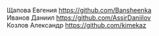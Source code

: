 Щапова Евгения https://github.com/Bansheenka </br>
Иванов Даниил https://github.com/AssirDaniilov </br>
Козлов Александр https://github.com/kimekaz

